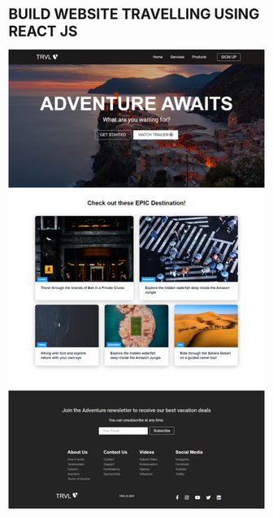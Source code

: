 # BUILD WEBSITE TRAVELLING USING REACT JS

![Screenshot Website](https://github.com/iamsyahirah/react-website-travel/blob/main/travel-website.png)
